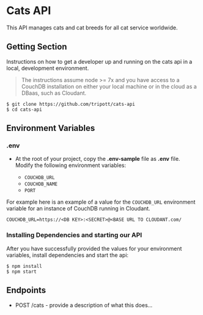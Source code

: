 # Cats API

This API manages cats and cat breeds for all cat service worldwide.

## Getting Section

Instructions on how to get a developer up and running on the cats api in a local, development environment.

> The instructions assume node >= 7x and you have access to a CouchDB installation on either your local machine or in the cloud as a DBaas, such as Cloudant.

```
$ git clone https://github.com/tripott/cats-api
$ cd cats-api
```

## Environment Variables

### **.env**

- At the root of your project, copy the **.env-sample** file as **.env** file.  Modify the following environment variables:

  - `COUCHDB_URL`
  - `COUCHDB_NAME`
  - `PORT`

For example here is an example of a value for the `COUCHDB_URL` environment variable for an instance of CouchDB running in Cloudant.

```
COUCHDB_URL=https://<DB KEY>:<SECRET>@<BASE URL TO CLOUDANT.com/
```

### Installing Dependencies and starting our API

After you have successfully provided the values for your environment variables, install dependencies and start the api:

```
$ npm install
$ npm start
```

## Endpoints

- POST /cats  - provide a description of what this does...
